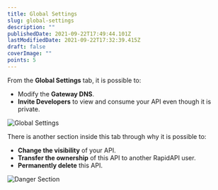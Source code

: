 ```yaml
---
title: Global Settings
slug: global-settings
description: ""
publishedDate: 2021-09-22T17:49:44.101Z
lastModifiedDate: 2021-09-22T17:32:39.415Z
draft: false
coverImage: ""
points: 5
---
```


From the **Global Settings** tab, it is possible to:

- Modify the **Gateway DNS**.
- **Invite Developers** to view and consume your API even though it is private.

![Global Settings](https://raw.githubusercontent.com/RapidAPI/DevRel-Stack-Data/dev/learn/courses/rapidapi-hub-provider/images/image21.png)

There is another section inside this tab through why it is possible to:

- **Change the visibility** of your API.
- **Transfer the ownership** of this API to another RapidAPI user.
- **Permanently delete** this API.

![Danger Section](https://raw.githubusercontent.com/RapidAPI/DevRel-Stack-Data/dev/learn/courses/rapidapi-hub-provider/images/image22.png)
